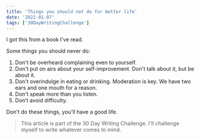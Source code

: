 ```yaml
---
title: 'Things you should not do for better life'
date: '2022-01-07'
tags: ['30DayWritingChallenge']
---
```


I got this from a book I've read.

Some things you should never do:

1. Don't be overheard complaining even to yourself.
2. Don't put on airs about your self-improvement. Don't talk about it, but be about it.
3. Don't overindulge in eating or drinking. Moderation is key. We have two ears and one mouth for a reason.
4. Don't speak more than you listen.
5. Don’t avoid difficulty.

Don't do these things, you'll have a good life.

> This article is part of the 30 Day Writing Challenge. I'll challenge myself to write whatever comes to mind.
